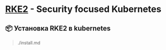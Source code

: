 # [RKE2](https://docs.rke2.io) - Security focused Kubernetes

## 📦 Установка RKE2 в kubernetes
> ./install.md
